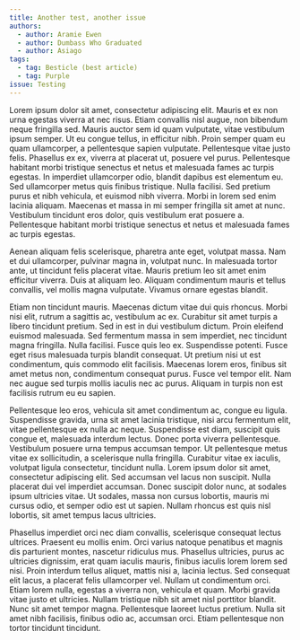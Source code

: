 ```yaml
---
title: Another test, another issue
authors:
  - author: Aramie Ewen
  - author: Dumbass Who Graduated
  - author: Asiago
tags:
  - tag: Besticle (best article)
  - tag: Purple
issue: Testing
---
```

<!--StartFragment-->

Lorem ipsum dolor sit amet, consectetur adipiscing elit. Mauris et ex non urna egestas viverra at nec risus. Etiam convallis nisl augue, non bibendum neque fringilla sed. Mauris auctor sem id quam vulputate, vitae vestibulum ipsum semper. Ut eu congue tellus, in efficitur nibh. Proin semper quam eu quam ullamcorper, a pellentesque sapien vulputate. Pellentesque vitae justo felis. Phasellus ex ex, viverra at placerat ut, posuere vel purus. Pellentesque habitant morbi tristique senectus et netus et malesuada fames ac turpis egestas. In imperdiet ullamcorper odio, blandit dapibus est elementum eu. Sed ullamcorper metus quis finibus tristique. Nulla facilisi. Sed pretium purus et nibh vehicula, et euismod nibh viverra. Morbi in lorem sed enim lacinia aliquam. Maecenas et massa in mi semper fringilla sit amet at nunc. Vestibulum tincidunt eros dolor, quis vestibulum erat posuere a. Pellentesque habitant morbi tristique senectus et netus et malesuada fames ac turpis egestas.

Aenean aliquam felis scelerisque, pharetra ante eget, volutpat massa. Nam et dui ullamcorper, pulvinar magna in, volutpat nunc. In malesuada tortor ante, ut tincidunt felis placerat vitae. Mauris pretium leo sit amet enim efficitur viverra. Duis at aliquam leo. Aliquam condimentum mauris et tellus convallis, vel mollis magna vulputate. Vivamus ornare egestas blandit.

Etiam non tincidunt mauris. Maecenas dictum vitae dui quis rhoncus. Morbi nisi elit, rutrum a sagittis ac, vestibulum ac ex. Curabitur sit amet turpis a libero tincidunt pretium. Sed in est in dui vestibulum dictum. Proin eleifend euismod malesuada. Sed fermentum massa in sem imperdiet, nec tincidunt magna fringilla. Nulla facilisi. Fusce quis leo ex. Suspendisse potenti. Fusce eget risus malesuada turpis blandit consequat. Ut pretium nisi ut est condimentum, quis commodo elit facilisis. Maecenas lorem eros, finibus sit amet metus non, condimentum consequat purus. Fusce vel tempor elit. Nam nec augue sed turpis mollis iaculis nec ac purus. Aliquam in turpis non est facilisis rutrum eu eu sapien.

Pellentesque leo eros, vehicula sit amet condimentum ac, congue eu ligula. Suspendisse gravida, urna sit amet lacinia tristique, nisi arcu fermentum elit, vitae pellentesque ex nulla ac neque. Suspendisse est diam, suscipit quis congue et, malesuada interdum lectus. Donec porta viverra pellentesque. Vestibulum posuere urna tempus accumsan tempor. Ut pellentesque metus vitae ex sollicitudin, a scelerisque nulla fringilla. Curabitur vitae ex iaculis, volutpat ligula consectetur, tincidunt nulla. Lorem ipsum dolor sit amet, consectetur adipiscing elit. Sed accumsan vel lacus non suscipit. Nulla placerat dui vel imperdiet accumsan. Donec suscipit dolor nunc, at sodales ipsum ultricies vitae. Ut sodales, massa non cursus lobortis, mauris mi cursus odio, et semper odio est ut sapien. Nullam rhoncus est quis nisl lobortis, sit amet tempus lacus ultricies.

Phasellus imperdiet orci nec diam convallis, scelerisque consequat lectus ultrices. Praesent eu mollis enim. Orci varius natoque penatibus et magnis dis parturient montes, nascetur ridiculus mus. Phasellus ultricies, purus ac ultricies dignissim, erat quam iaculis mauris, finibus iaculis lorem lorem sed nisi. Proin interdum tellus aliquet, mattis nisi a, lacinia lectus. Sed consequat elit lacus, a placerat felis ullamcorper vel. Nullam ut condimentum orci. Etiam lorem nulla, egestas a viverra non, vehicula et quam. Morbi gravida vitae justo et ultricies. Nullam tristique nibh sit amet nisl porttitor blandit. Nunc sit amet tempor magna. Pellentesque laoreet luctus pretium. Nulla sit amet nibh facilisis, finibus odio ac, accumsan orci. Etiam pellentesque non tortor tincidunt tincidunt.

<!--EndFragment-->